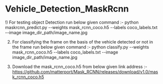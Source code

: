 # Vehicle_Detection_MaskRcnn

!) For testing object Detection run below given command :-
python maskrcnn_predict.py --weights mask_rcnn_coco.h5 --labels coco_labels.txt --image image_dir_path/image_name.jpg


2) For classifying the frame on the basis of the vehicle detected or not in the frame run below given command :-
python classify.py --weights mask_rcnn_coco.h5 --labels coco_labels.txt --image image_dir_path/image_name.jpg

3) Download the mask_rcnn_coco.h5 from below given link address :-
https://github.com/matterport/Mask_RCNN/releases/download/v1.0/mask_rcnn_coco.h5
